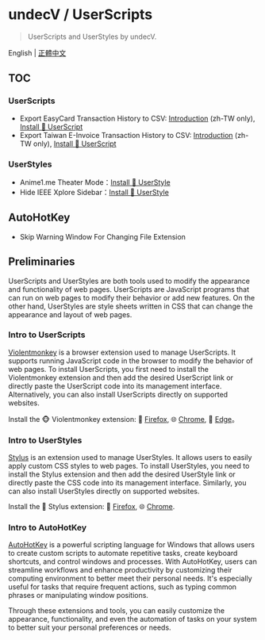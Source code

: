 # undecV / UserScripts

> UserScripts and UserStyles by undecV.

English | [正體中文](./README.zh-TW.md)

## TOC

### UserScripts

- Export EasyCard Transaction History to CSV: [Introduction][EasyCardCSV] (zh-TW only), [Install 🔱 UserScript][EasyCardCSV.user.js]
- Export Taiwan E-Invoice Transaction History to CSV: [Introduction][EInvoiceCSV] (zh-TW only), [Install 🔱 UserScript][EInvoiceCSV.user.js]

### UserStyles

- Anime1.me Theater Mode：[Install 🎨 UserStyle][Anime1Theater.user.css]
- Hide IEEE Xplore Sidebar：[Install 🎨 UserStyle][HideIEEEXploreSidebar.user.css]

## AutoHotKey

- Skip Warning Window For Changing File Extension

[EasyCardCSV]: ./UserScripts/EasyCardCSV/
[EasyCardCSV.user.js]: https://raw.githubusercontent.com/undecV/UserScripts/main/UserScripts/EasyCardCSV/EasyCardCSV.user.js
[EInvoiceCSV]: ./UserScripts/EInvoiceCSV/
[EInvoiceCSV.user.js]: https://raw.githubusercontent.com/undecV/UserScripts/main/UserScripts/EInvoiceCSV/EInvoiceCSV.user.js
[Anime1Theater.user.css]: https://raw.githubusercontent.com/undecV/UserScripts/main/UserStyles/Anime1Theater/Anime1Theater.user.css
[HideIEEEXploreSidebar.user.css]: https://raw.githubusercontent.com/undecV/UserScripts/main/UserStyles/Miscellaneous/HideIEEEXploreSidebar.user.css

## Preliminaries

UserScripts and UserStyles are both tools used to modify the appearance and functionality of web pages. UserScripts are JavaScript programs that can run on web pages to modify their behavior or add new features. On the other hand, UserStyles are style sheets written in CSS that can change the appearance and layout of web pages.

### Intro to UserScripts

[Violentmonkey][] is a browser extension used to manage UserScripts. It supports running JavaScript code in the browser to modify the behavior of web pages. To install UserScripts, you first need to install the Violentmonkey extension and then add the desired UserScript link or directly paste the UserScript code into its management interface. Alternatively, you can also install UserScripts directly on supported websites.

Install the 🐵 Violentmonkey extension: 🦊 [Firefox][Violentmonkey:Firefox], 🌐 [Chrome][Violentmonkey:Chrome], 🌊 [Edge][Violentmonkey:Edge]。

### Intro to UserStyles

[Stylus][] is an extension used to manage UserStyles. It allows users to easily apply custom CSS styles to web pages. To install UserStyles, you need to install the Stylus extension and then add the desired UserStyle link or directly paste the CSS code into its management interface. Similarly, you can also install UserStyles directly on supported websites.

Install the 🎨 Stylus extension: 🦊 [Firefox][Stylus:Firefox], 🌐 [Chrome][Stylus:Chrome].

### Intro to AutoHotKey

[AutoHotKey][] is a powerful scripting language for Windows that allows users to create custom scripts to automate repetitive tasks, create keyboard shortcuts, and control windows and processes. With AutoHotKey, users can streamline workflows and enhance productivity by customizing their computing environment to better meet their personal needs. It's especially useful for tasks that require frequent actions, such as typing common phrases or manipulating window positions.

Through these extensions and tools, you can easily customize the appearance, functionality, and even the automation of tasks on your system to better suit your personal preferences or needs.

[Violentmonkey]: https://violentmonkey.github.io/
[Violentmonkey:Firefox]: https://addons.mozilla.org/firefox/addon/violentmonkey/
[Violentmonkey:Chrome]: https://chrome.google.com/webstore/detail/violent-monkey/jinjaccalgkegednnccohejagnlnfdag
[Violentmonkey:Edge]: https://microsoftedge.microsoft.com/addons/detail/eeagobfjdenkkddmbclomhiblgggliao
[Stylus]: https://add0n.com/stylus.html
[Stylus:Firefox]: https://addons.mozilla.org/firefox/addon/styl-us/
[Stylus:Chrome]: https://chrome.google.com/webstore/detail/stylus/clngdbkpkpeebahjckkjfobafhncgmne
[AutoHotKey]: https://www.autohotkey.com/
